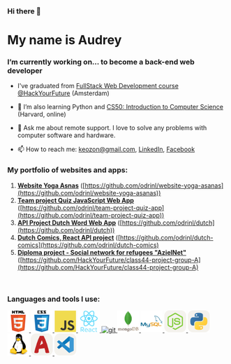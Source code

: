 ### Hi there 👋
# My name is Audrey
### I’m currently working on... to become a back-end web developer


- I've graduated from [FullStack Web Development course @HackYourFuture](https://www.hackyourfuture.net/) (Amsterdam)

- 🌱 I’m also learning Python and [CS50: Introduction to Computer Science](https://cs50.harvard.edu/x/2023/) (Harvard, online)

- 💬  Ask me about remote support. I love to solve any problems with computer software and hardware.

- 📫  How to reach me: keozon@gmail.com, [LinkedIn](https://www.linkedin.com/in/odrinl/), [Facebook](https://www.facebook.com/odrinl)

### My portfolio of websites and apps:
  1. [**Website Yoga Asnas**](https://odrinl.github.io/website-yoga-asanas/) ([https://github.com/odrinl/website-yoga-asanas](https://github.com/odrinl/website-yoga-asanas))
  2. [**Team project Quiz JavaScript Web App**](https://odrinl.github.io/team-project-quiz-app/) ([https://github.com/odrinl/team-project-quiz-app](https://github.com/odrinl/team-project-quiz-app))
  3. [**API Project Dutch Word Web App**](https://odrinl.github.io/dutch/) ([https://github.com/odrinl/dutch](https://github.com/odrinl/dutch))
  4. [**Dutch Comics, React API project**](https://dutchcomics.netlify.app/) ([https://github.com/odrinl/dutch-comics](https://github.com/odrinl/dutch-comics)
  5. [**Diploma project - Social network for refugees "AzielNet"**](https://c44-group-a-574c03ac3629.herokuapp.com/) ([https://github.com/HackYourFuture/class44-project-group-A](https://github.com/HackYourFuture/class44-project-group-A)

<p>&nbsp;</p>

<h3 align="left">Languages and tools I use:</h3> 


<p align="left">
  
   <a href="https://www.w3schools.com/html/" target="_blank" rel="noreferrer"> 
    <img src="https://raw.githubusercontent.com/devicons/devicon/master/icons/html5/html5-original-wordmark.svg" alt="html5" width="50" height="50"/>
  </a>
  
  <a href="https://www.w3schools.com/css/" target="_blank" rel="noreferrer"> 
    <img src="https://raw.githubusercontent.com/devicons/devicon/master/icons/css3/css3-original-wordmark.svg" alt="css3" width="50" height="50"/>
  </a>
  
  <a href="https://developer.mozilla.org/en-US/docs/Web/JavaScript" target="_blank" rel="noreferrer"> 
    <img src="https://raw.githubusercontent.com/devicons/devicon/master/icons/javascript/javascript-original.svg" alt="javascript" width="50" height="50"/> 
  </a> 
  
  <a href="https://reactjs.org/" target="_blank" rel="noreferrer"> 
    <img src="https://raw.githubusercontent.com/devicons/devicon/master/icons/react/react-original-wordmark.svg" alt="react" width="50" height="50"/> 
  </a> 
  
  <a href="https://git-scm.com/" target="_blank" rel="noreferrer"> 
    <img src="https://www.vectorlogo.zone/logos/git-scm/git-scm-icon.svg" alt="git" width="50" height="50"/> 
  </a>
  
  <a href="https://www.mongodb.com/" target="_blank" rel="noreferrer"> 
    <img src="https://raw.githubusercontent.com/devicons/devicon/master/icons/mongodb/mongodb-original-wordmark.svg" alt="mongodb" width="50" height="50"/> 
  </a> 
  
  <a href="https://www.mysql.com/" target="_blank" rel="noreferrer"> 
    <img src="https://raw.githubusercontent.com/devicons/devicon/master/icons/mysql/mysql-original-wordmark.svg" alt="mysql" width="50" height="50"/> 
  </a>
  
  <a href="https://nodejs.org" target="_blank" rel="noreferrer"> 
    <img src="https://raw.githubusercontent.com/tandpfun/skill-icons/main/icons/NodeJS-Light.svg" alt="nodejs" width="50" height="50"/> 
  </a> 
  
<a href="https://www.python.org/" target="_blank" rel="noreferrer"> 
    <img src="https://raw.githubusercontent.com/tandpfun/skill-icons/main/icons/Python-Light.svg" alt="Python" width="50" height="50"/> 
  </a> 
  
  <a href="https://www.linux.org/" target="_blank" rel="noreferrer"> 
    <img src="https://raw.githubusercontent.com/devicons/devicon/master/icons/linux/linux-original.svg" alt="linux" width="50" height="50"/> 
  </a> 
    
  <a href="https://www.autodesk.eu/products/autocad/overview" target="_blank" rel="noreferrer"> 
    <img src="https://raw.githubusercontent.com/tandpfun/skill-icons/main/icons/AutoCAD-Light.svg" alt="Autocad" width="50" height="50"/> 
  </a> 

  <a href="https://code.visualstudio.com/" target="_blank" rel="noreferrer">
    <img src="https://raw.githubusercontent.com/tandpfun/skill-icons/main/icons/VSCode-Light.svg" alt="VSCode" width="50" height="50"/> 
  </a> 
</p>
